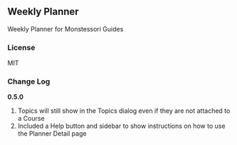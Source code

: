 ## Weekly Planner

Weekly Planner for Monstessori Guides

### License

MIT

### Change Log

**0.5.0**
1. Topics will still show in the Topics dialog even if they are not attached to a Course
2. Included a Help button and sidebar to show instructions on how to use the Planner Detail page